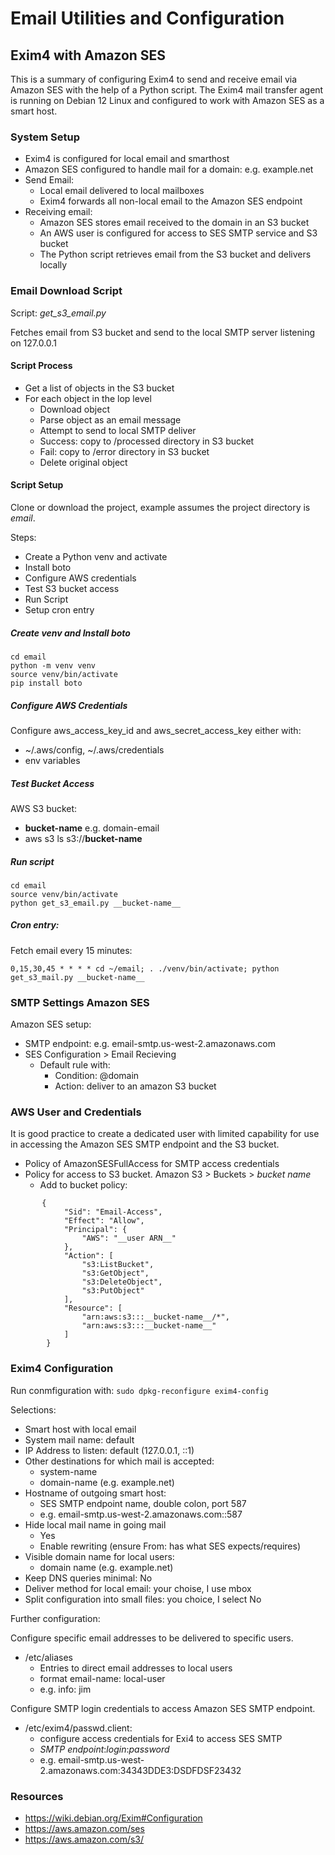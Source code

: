 # Email Utilities and Configuration

## Exim4 with Amazon SES

This is a summary of configuring Exim4 to send and receive email via
Amazon SES with the help of a Python script. The Exim4 mail transfer 
agent is running on Debian 12 Linux and configured to
work with Amazon SES as a smart host.

### System Setup
- Exim4 is configured for local email and smarthost
- Amazon SES configured to handle mail for a domain: e.g. example.net
- Send Email:
    - Local email delivered to local mailboxes
    - Exim4 forwards all non-local email to the Amazon SES endpoint
- Receiving email:
    - Amazon SES stores email received to the domain in an S3 bucket
    - An AWS user is configured for access to SES SMTP service and S3 bucket
    - The Python script retrieves email from the S3 bucket and delivers locally

###  Email Download Script

Script: *get_s3_email.py*

Fetches email from S3 bucket and send to the local SMTP server listening
on 127.0.0.1

#### Script Process
- Get a list of objects in the S3 bucket
- For each object in the lop level
    - Download object
    - Parse object as an email message
    - Attempt to send to local SMTP deliver
    - Success: copy to /processed directory in S3 bucket
    - Fail: copy to /error directory in S3 bucket
    - Delete original object

#### Script Setup

Clone or download the project, example assumes the project directory is *email*.

Steps:

- Create a Python venv and activate
- Install boto
- Configure AWS credentials
- Test S3 bucket access
- Run Script
- Setup cron entry

##### Create venv and Install boto

```
cd email
python -m venv venv
source venv/bin/activate
pip install boto
```

##### Configure AWS Credentials

Configure aws_access_key_id and aws_secret_access_key either with:

- ~/.aws/config, ~/.aws/credentials
- env variables

##### Test Bucket Access

AWS S3 bucket:

- __bucket-name__  e.g. domain-email
- aws s3 ls s3://__bucket-name__


##### Run script

```
cd email
source venv/bin/activate
python get_s3_email.py __bucket-name__
```

##### Cron entry:

Fetch email every 15 minutes:

```
0,15,30,45 * * * * cd ~/email; . ./venv/bin/activate; python get_s3_mail.py __bucket-name__
```

### SMTP Settings Amazon SES

Amazon SES setup:

- SMTP endpoint: e.g. email-smtp.us-west-2.amazonaws.com
- SES Configuration > Email Recieving
    - Default rule with:
        - Condition:  @domain
        - Action: deliver to an amazon S3 bucket

### AWS User and Credentials

It is good practice to create a dedicated user with limited
capability for use in accessing the Amazon SES SMTP endpoint and the
S3 bucket. 

- Policy of AmazonSESFullAccess for SMTP access credentials
- Policy for access to S3 bucket. Amazon S3 > Buckets > _bucket name_
    - Add to bucket policy:


```
       {
            "Sid": "Email-Access",
            "Effect": "Allow",
            "Principal": {
                "AWS": "__user ARN__"
            },
            "Action": [
                "s3:ListBucket",
                "s3:GetObject",
                "s3:DeleteObject",
                "s3:PutObject"
            ],
            "Resource": [
                "arn:aws:s3:::__bucket-name__/*",
                "arn:aws:s3:::__bucket-name__"
            ]
        }

```


### Exim4 Configuration

Run conmfiguration with: `sudo dpkg-reconfigure exim4-config`

Selections:

- Smart host with local email
- System mail name: default
- IP Address to listen: default (127.0.0.1, ::1)
- Other destinations for which mail is accepted:
    - system-name
    - domain-name (e.g. example.net)
- Hostname of outgoing smart host:
    - SES SMTP endpoint name, double colon, port 587
    - e.g. email-smtp.us-west-2.amazonaws.com::587
- Hide local mail name in going mail
    - Yes
    - Enable rewriting (ensure From: has what SES expects/requires)
- Visible domain name for local users:
    - domain name (e.g. example.net)
- Keep DNS queries minimal: No
- Deliver method for local email: your choise, I use mbox
- Split configuration into small files: you choice, I select No

Further configuration:

Configure specific email addresses to be delivered to specific users.

- /etc/aliases
    - Entries to direct email addresses to local users
    - format   email-name: local-user
    - e.g.     info: jim
 
Configure SMTP login credentials to access Amazon SES SMTP endpoint.

- /etc/exim4/passwd.client:
    - configure access credentials for Exi4 to access SES SMTP
    - _SMTP endpoint_:_login_:_password_
    - e.g.  email-smtp.us-west-2.amazonaws.com:34343DDE3:DSDFDSF23432

### Resources
- https://wiki.debian.org/Exim#Configuration
- https://aws.amazon.com/ses
- https://aws.amazon.com/s3/



